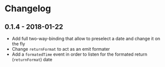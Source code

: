 # Changelog

## 0.1.4 - 2018-01-22

- Add full two-way-binding that allow to preselect a date and change it on the fly
- Change `returnFormat` to act as an emit formater
- Add a `formatedTime` event in order to listen for the formated return (`returnFormat`) date
